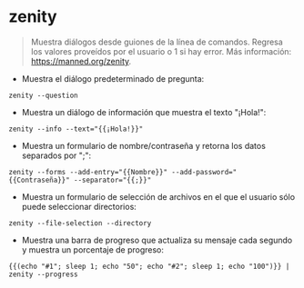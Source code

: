 # zenity

> Muestra diálogos desde guiones de la línea de comandos.
> Regresa los valores proveídos por el usuario o 1 si hay error.
> Más información: <https://manned.org/zenity>.

- Muestra el diálogo predeterminado de pregunta:

`zenity --question`

- Muestra un diálogo de información que muestra el texto "¡Hola!":

`zenity --info --text="{{¡Hola!}}"`

- Muestra un formulario  de nombre/contraseña y retorna los datos separados por ";":

`zenity --forms --add-entry="{{Nombre}}" --add-password="{{Contraseña}}" --separator="{{;}}"`

- Muestra un formulario de selección de archivos en el que el usuario sólo puede seleccionar directorios:

`zenity --file-selection --directory`

- Muestra una barra de progreso que actualiza su mensaje cada segundo y muestra un porcentaje de progreso:

`{{(echo "#1"; sleep 1; echo "50"; echo "#2"; sleep 1; echo "100")}} | zenity --progress`
